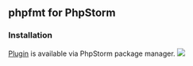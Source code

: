 ## phpfmt for PhpStorm

### Installation

[Plugin](https://plugins.jetbrains.com/plugin/8110?pr=) is available via PhpStorm package manager. 
![](http://plugins.jetbrains.com/files/8110/screenshot_15560.png)
